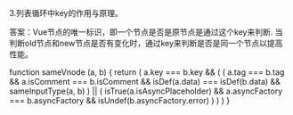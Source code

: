 3.列表循环中key的作用与原理。

答案：Vue节点的唯一标识，即一个节点是否是原节点是通过这个key来判断.
当判断old节点和new节点是否有变化时，通过key来判断是否是同一个节点以提高性能。

function sameVnode (a, b) {
  return (
    a.key === b.key && (
      (
        a.tag === b.tag &&
        a.isComment === b.isComment &&
        isDef(a.data) === isDef(b.data) &&
        sameInputType(a, b)
      ) || (
        isTrue(a.isAsyncPlaceholder) &&
        a.asyncFactory === b.asyncFactory &&
        isUndef(b.asyncFactory.error)
      )
    )
  )
}
